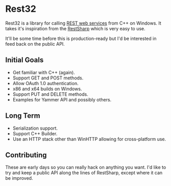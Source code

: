 Rest32
======

Rest32 is a library for calling [REST web services](http://en.wikipedia.org/wiki/Representational_State_Transfer#RESTful_web_services) from C++ on Windows. It takes it's inspiration from the [RestSharp](https://github.com/johnsheehan/RestSharp) which is very easy to use.

It'll be some time before this is production-ready but I'd be interested in feed back on the public API.

Initial Goals
-------------

* Get familiar with C++ (again).
* Support GET and POST methods.
* Allow OAuth 1.0 authentication.
* x86 and x64 builds on Windows.
* Support PUT and DELETE methods.
* Examples for Yammer API and possibly others.

Long Term
---------

* Serialization support.
* Support C++ Builder.
* Use an HTTP stack other than WinHTTP allowing for cross-platform use.

Contributing
------------

These are early days so you can really hack on anything you want. I'd like to try and keep a public API along the lines of RestSharp, except where it can be improved.
